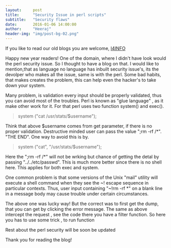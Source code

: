 ```yaml
---
layout:     post
title:      "Security Issue in perl scripts"
subtitle:   "Security flaws"
date:       2016-01-06 14:00:00
author:     "Heeraj"
header-img: "img/post-bg-02.png"
---
```

<p> If you like to read our old blogs you are welcome, <a href="http://heeraj123.wordpress.com">I4INFO</a> </p>

<p>Happy new year readers! One of the domain, where I didn't have look would the perl security issue. So I thought to have a blog on that. I would like to mention,that as language no language has inbuilt security issue's, its the devolper who makes all the issue, same is with the perl. Some bad habits, that makes creates the problem, this can help even the hacker's to take down your system.</p>

<p>Many problem, is validation every input should be properly validated, thus you can avoid most of the troubles. Perl is known as "glue language" , as it make other work for it. For that perl uses two function system() and exec().</p>

<blockquote>system ("cat /usr/stats/$username");</blockquote>

<p>Think that above $username comes from get parameter, if there is no proper validation. Destructive minded user can pass the value ";rm -rf /*". "THE END". One way to avoid this is by.</p>

<blockquote>system ("cat", "/usr/stats/$username");</blockquote>

<p>Here the ";rm -rf /*" will not be wrking but chance of getting the detal by passing "../../etc/passwd". This is much more better since there is no shell here. This applies for both exec and system.</p>

<p>One common problem is that some versions of the Unix "mail" utility will execute a shell command when they see the ~! escape sequence in particular contexts. Thus, user input containing "~!rm -rf *" on a blank line in a message body may cause trouble under certain circumstances.</p> 

<p>The above one was lucky way! But the correct was to first get the dump, that you can get by clicking the error message. The same as above intercept the request , see the code there you have a filter function. So here you has to use some trick , to run function</p>

<p>Rest about the perl security will be soon be updated</p>
<p>Thank you for reading the blog! </p>
